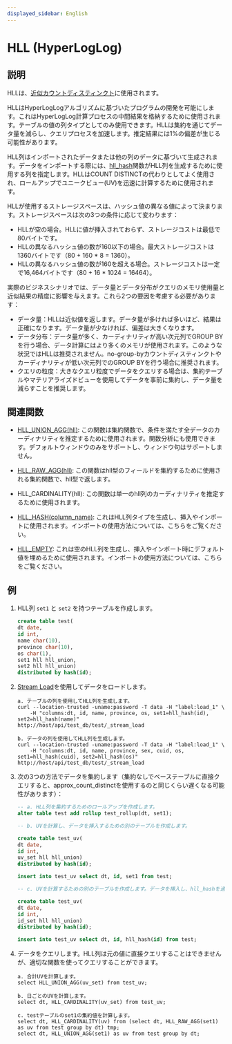 ```yaml
---
displayed_sidebar: English
---
```


# HLL (HyperLogLog)

## 説明

HLLは、[近似カウントディスティンクト](../../../using_starrocks/Using_HLL.md)に使用されます。

HLLはHyperLogLogアルゴリズムに基づいたプログラムの開発を可能にします。これはHyperLogLog計算プロセスの中間結果を格納するために使用されます。テーブルの値の列タイプとしてのみ使用できます。HLLは集約を通じてデータ量を減らし、クエリプロセスを加速します。推定結果には1%の偏差が生じる可能性があります。

HLL列はインポートされたデータまたは他の列のデータに基づいて生成されます。データをインポートする際には、[hll_hash](../../sql-functions/aggregate-functions/hll_hash.md)関数がHLL列を生成するために使用する列を指定します。HLLはCOUNT DISTINCTの代わりとしてよく使用され、ロールアップでユニークビュー(UV)を迅速に計算するために使用されます。

HLLが使用するストレージスペースは、ハッシュ値の異なる値によって決まります。ストレージスペースは次の3つの条件に応じて変わります：

- HLLが空の場合。HLLに値が挿入されておらず、ストレージコストは最低で80バイトです。
- HLLの異なるハッシュ値の数が160以下の場合。最大ストレージコストは1360バイトです（80 + 160 * 8 = 1360）。
- HLLの異なるハッシュ値の数が160を超える場合。ストレージコストは一定で16,464バイトです（80 + 16 * 1024 = 16464）。

実際のビジネスシナリオでは、データ量とデータ分布がクエリのメモリ使用量と近似結果の精度に影響を与えます。これら2つの要因を考慮する必要があります：

- データ量：HLLは近似値を返します。データ量が多ければ多いほど、結果は正確になります。データ量が少なければ、偏差は大きくなります。
- データ分布：データ量が多く、カーディナリティが高い次元列でGROUP BYを行う場合、データ計算にはより多くのメモリが使用されます。このような状況ではHLLは推奨されません。no-group-byカウントディスティンクトやカーディナリティが低い次元列でのGROUP BYを行う場合に推奨されます。
- クエリの粒度：大きなクエリ粒度でデータをクエリする場合は、集約テーブルやマテリアライズドビューを使用してデータを事前に集約し、データ量を減らすことを推奨します。

## 関連関数

- [HLL_UNION_AGG(hll)](../../sql-functions/aggregate-functions/hll_union_agg.md): この関数は集約関数で、条件を満たす全データのカーディナリティを推定するために使用されます。関数分析にも使用できます。デフォルトウィンドウのみをサポートし、ウィンドウ句はサポートしません。

- [HLL_RAW_AGG(hll)](../../sql-functions/aggregate-functions/hll_raw_agg.md): この関数はhll型のフィールドを集約するために使用される集約関数で、hll型で返します。

- HLL_CARDINALITY(hll): この関数は単一のhll列のカーディナリティを推定するために使用されます。

- [HLL_HASH(column_name)](../../sql-functions/aggregate-functions/hll_hash.md): これはHLL列タイプを生成し、挿入やインポートに使用されます。インポートの使用方法については、こちらをご覧ください。

- [HLL_EMPTY](../../sql-functions/aggregate-functions/hll_empty.md): これは空のHLL列を生成し、挿入やインポート時にデフォルト値を埋めるために使用されます。インポートの使用方法については、こちらをご覧ください。

## 例

1. HLL列 `set1` と `set2` を持つテーブルを作成します。

    ```sql
    create table test(
    dt date,
    id int,
    name char(10),
    province char(10),
    os char(1),
    set1 hll hll_union,
    set2 hll hll_union)
    distributed by hash(id);
    ```

2. [Stream Load](../../../loading/StreamLoad.md)を使用してデータをロードします。

    ```plain text
    a. テーブルの列を使用してHLL列を生成します。
    curl --location-trusted -uname:password -T data -H "label:load_1" \
        -H "columns:dt, id, name, province, os, set1=hll_hash(id), set2=hll_hash(name)"
    http://host/api/test_db/test/_stream_load

    b. データの列を使用してHLL列を生成します。
    curl --location-trusted -uname:password -T data -H "label:load_1" \
        -H "columns:dt, id, name, province, sex, cuid, os, set1=hll_hash(cuid), set2=hll_hash(os)"
    http://host/api/test_db/test/_stream_load
    ```

3. 次の3つの方法でデータを集約します（集約なしでベーステーブルに直接クエリすると、approx_count_distinctを使用するのと同じくらい遅くなる可能性があります）：

    ```sql
    -- a. HLL列を集約するためのロールアップを作成します。
    alter table test add rollup test_rollup(dt, set1);

    -- b. UVを計算し、データを挿入するための別のテーブルを作成します。

    create table test_uv(
    dt date,
    id int,
    uv_set hll hll_union)
    distributed by hash(id);

    insert into test_uv select dt, id, set1 from test;

    -- c. UVを計算するための別のテーブルを作成します。データを挿入し、hll_hashを通じて他の列をテストしてHLL列を生成します。

    create table test_uv(
    dt date,
    id int,
    id_set hll hll_union)
    distributed by hash(id);

    insert into test_uv select dt, id, hll_hash(id) from test;
    ```

4. データをクエリします。HLL列は元の値に直接クエリすることはできませんが、適切な関数を使ってクエリすることができます。

    ```plain text
    a. 合計UVを計算します。
    select HLL_UNION_AGG(uv_set) from test_uv;

    b. 日ごとのUVを計算します。
    select dt, HLL_CARDINALITY(uv_set) from test_uv;

    c. testテーブルのset1の集約値を計算します。
    select dt, HLL_CARDINALITY(uv) from (select dt, HLL_RAW_AGG(set1) as uv from test group by dt) tmp;
    select dt, HLL_UNION_AGG(set1) as uv from test group by dt;
    ```
